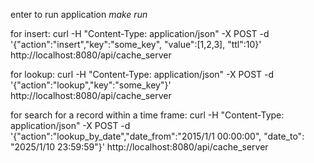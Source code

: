 
enter to run application
*make run*

for insert:
curl -H "Content-Type: application/json" -X POST -d '{"action":"insert","key":"some_key", "value":[1,2,3], "ttl":10}' http://localhost:8080/api/cache_server

for lookup:
curl -H "Content-Type: application/json" -X POST -d '{"action":"lookup","key":"some_key"}' http://localhost:8080/api/cache_server

for search for a record within a time frame:
curl -H "Content-Type: application/json" -X POST -d '{"action":"lookup_by_date","date_from":"2015/1/1 00:00:00", "date_to": "2025/1/10 23:59:59"}' http://localhost:8080/api/cache_server

